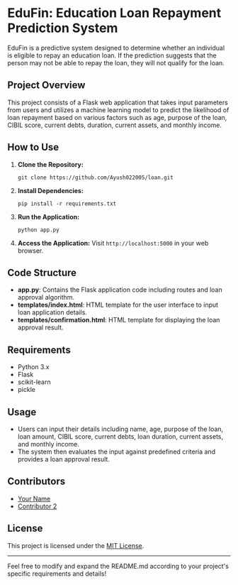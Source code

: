 # EduFin: Education Loan Repayment Prediction System

EduFin is a predictive system designed to determine whether an individual is eligible to repay an education loan. If the prediction suggests that the person may not be able to repay the loan, they will not qualify for the loan.

## Project Overview

This project consists of a Flask web application that takes input parameters from users and utilizes a machine learning model to predict the likelihood of loan repayment based on various factors such as age, purpose of the loan, CIBIL score, current debts, duration, current assets, and monthly income.

## How to Use

1. **Clone the Repository:**
   ```
   git clone https://github.com/Ayush022005/loan.git
   ```

2. **Install Dependencies:**
   ```
   pip install -r requirements.txt
   ```

3. **Run the Application:**
   ```
   python app.py
   ```

4. **Access the Application:**
   Visit `http://localhost:5000` in your web browser.

## Code Structure

- **app.py**: Contains the Flask application code including routes and loan approval algorithm.
- **templates/index.html**: HTML template for the user interface to input loan application details.
- **templates/confirmation.html**: HTML template for displaying the loan approval result.

## Requirements

- Python 3.x
- Flask
- scikit-learn
- pickle

## Usage

- Users can input their details including name, age, purpose of the loan, loan amount, CIBIL score, current debts, loan duration, current assets, and monthly income.
- The system then evaluates the input against predefined criteria and provides a loan approval result.

## Contributors

- [Your Name](https://github.com/your_username)
- [Contributor 2](https://github.com/contributor2)

## License

This project is licensed under the [MIT License](LICENSE).

---

Feel free to modify and expand the README.md according to your project's specific requirements and details!
